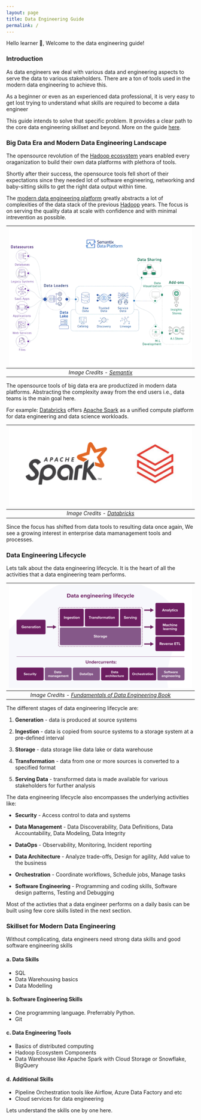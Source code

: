 ```yaml
---
layout: page
title: Data Engineering Guide
permalink: /
---
```


Hello learner 👋, Welcome to the data engineering guide!

### Introduction

As data engineers we deal with various data and engineering aspects to serve the data to various stakeholders. There are a ton of tools used in the modern data engineering to achieve this.

As a beginner or even as an experienced data professional, it is very easy to get lost trying to understand what skills are required to become a data engineer

This guide intends to solve that specific problem. It provides a clear path to the core data engineering skillset and beyond. More on the guide [here](https://www.learndataengineering.guide/faqs/).

### Big Data Era and Modern Data Engineering Landscape

The opensource revolution of the [Hadoop ecosystem](https://www.geeksforgeeks.org/hadoop-ecosystem/) years enabled every oraganization to build their own data platforms with plethora of tools.

Shortly after their success, the opensource tools fell short of their expectations since they needed lot of software engineering, networking and baby-sitting skills to get the right data output within time.

The [modern data engineering platform](https://towardsdatascience.com/the-building-blocks-of-a-modern-data-platform-92e46061165) greatly abstracts a lot of complexities of the data stack of the previous [Hadoop](https://www.javatpoint.com/what-is-hadoop) years. The focus is on serving the quality data at scale with confidence and with minimal intrevention as possible.

| ![ModernDataEngineering](../assets/img/index.md/ModernDataEngineeringPlatform.gif) |
|:--:|
| *Image Credits - [Semantix](https://docs.semantix.cloud/)*|

The opensource tools of big data era are productized in modern data platforms. Abstracting the complexity away from the end users i.e., data teams is the main goal here. 

For example: [Databricks](https://www.databricks.com/) offers [Apache Spark](https://spark.apache.org/) as a unified compute platform for data engineering and data science workloads.

| ![ApacheSparkDatabrick](../assets/img/index.md/spark-databricks.png) |
|:--:|
| *Image Credits - [Databricks](https://www.databricks.com/)*|

Since the focus has shifted from data tools to resulting data once again, We see a growing interest in enterprise data mamanagement tools and processes.

### Data Engineering Lifecycle

Lets talk about the data engineering lifecycle. It is the heart of all the activities that a data engineering team performs.

| ![Data Engineering Lifecycle](../assets/img/index.md/data-engineering-lifecycle.jpeg) |
|:--:|
| *Image Credits - [Fundamentals of Data Engineering Book](https://xebia.com/blog/fundamentals-of-data-engineering/)*|

The different stages of data engineering lifecycle are:

1. **Generation** - data is produced at source systems

2. **Ingestion** - data is copied from source systems to a storage system at a pre-defined interval

3. **Storage** - data storage like data lake or data warehouse

4. **Transformation** - data from one or more sources is converted to a specified format

5. **Serving Data** - transformed data is made available for various stakeholders for further analysis

The data engineering lifecycle also encompasses the underlying activities like:

- **Security** - Access control to data and systems

- **Data Management** - Data Discoverability, Data Definitions, Data Accountability, Data Modeling, Data Integrity

- **DataOps** - Observability, Monitoring, Incident reporting

- **Data Architecture** - Analyze trade-offs, Design for agility, Add value to the business

- **Orchestration** - Coordinate workflows, Schedule jobs, Manage tasks

- **Software Engineering** - Programming and coding skills, Software design patterns, Testing and Debugging

Most of the activties that a data engineer performs on a daily basis can be built using few core skills listed in the next section.

### Skillset for Modern Data Engineering

Without complicating, data engineers need strong data skills and good software engineering skills

#### a. Data Skills

- SQL
- Data Warehousing basics
- Data Modelling

#### b. Software Engineering Skills

- One programming language. Preferrably Python.
- Git

#### c. Data Engineering Tools

- Basics of distributed computing
- Hadoop Ecosystem Components
- Data Warehouse like Apache Spark with Cloud Storage or Snowflake, BigQuery

#### d. Additional Skills

- Pipeline Orchestration tools like Airflow, Azure Data Factory and etc
- Cloud services for data engineering

Lets understand the skills one by one here.
